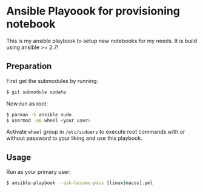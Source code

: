 # Ansible Playoook for provisioning notebook

This is my ansible playbook to setup new notebooks for my needs. It is build using ansible >= 2.7!

## Preparation

First get the submodules by running:
```sh
$ git submodule update
```

Now run as root:
```sh
$ pacman -S ansible sudo
$ usermod -aG wheel <your user>
```

Activate `wheel` group in `/etc/sudoers` to execute root commands with or without password to your liking and use this playbook.

## Usage

Run as your primary user:
```sh
$ ansible-playbook --ask-become-pass [linux|macos].yml
```
